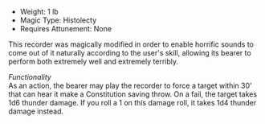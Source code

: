- Weight: 1 lb
- Magic Type: Histolecty
- Requires Attunement: None
 
This recorder was magically modified in order to enable horrific sounds to come out of it naturally according to the user's skill, allowing its bearer to perform both extremely well and extremely terribly.
 
_Functionality_  
As an action, the bearer may play the recorder to force a target within 30' that can hear it make a Constitution saving throw. On a fail, the target takes 1d6 thunder damage. If you roll a 1 on this damage roll, it takes 1d4 thunder damage instead.